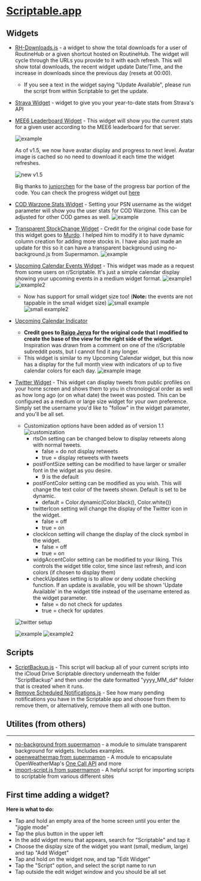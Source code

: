 # [Scriptable.app](https://scriptable.app)

## Widgets

* [RH-Downloads.js](RH-Downloads.js) - a widget to show the total downloads for a user of RoutineHub or a given shortcut hosted on RoutineHub. The widget will cycle through the URLs you provide to it with each refresh. This will show total downloads, the recent widget update Date/Time, and the increase in downloads since the previous day (resets at 00:00).
    * If you see a text in the widget saying "Update Available", please run the script from within Scriptable to get the update.  

* [Strava Widget](Strava) - widget to give you your year-to-date stats from Strava's API

* [MEE6 Leaderboard Widget](MEE6%20LeaderBoard%20Info.js) - This widget will show you the current stats for a given user according to the MEE6 leaderboard for that server. 

    ![example](https://i.imgur.com/xzqEoue.jpg)

    As of v1.5, we now have avatar display and progress to next level. Avatar image is cached so no need to download it each time the widget refreshes.
    
    ![new v1.5](https://i.imgur.com/88TIBs3.jpg)
    
    Big thanks to [juniorchen](https://github.com/Juniorchen2012/scriptable) for the base of the progress bar portion of the code. You can check the progress widget out [here](https://github.com/Juniorchen2012/scriptable/blob/master/progress.js)

* [COD Warzone Stats Widget](COD%20Warzone%20Stats.js) - Setting your PSN username as the widget parameter will show you the user stats for COD Warzone. This can be adjusted for other COD games as well.
    ![example](https://i.imgur.com/52X0MaC.jpg)

* [Transparent StockChange Widget](Transparent%20StockChange.js) - Credit for the original code base for this widget goes to [Murdo](https://github.com/CaptainMurdo/Scriptable/blob/master/StockPrice.js). I helped him to modify it to have dynamic column creation for adding more stocks in. I have also just made an update for this so it can have a transparent background using no-background.js from Supermamon. 
    ![example](https://i.imgur.com/4QxTrw8.jpg)
    
* [Upcoming Calendar Events Widget](Upcoming%20Calendar%20Widget.js) - This widget was made as a request from some users on r/Scriptable. It's just a simple calendar display showing your upcoming events in a medium widget format.
    ![example1](https://i.imgur.com/B5N98lW.jpg) ![example2](https://i.imgur.com/rCgF54y.jpg)

    * Now has support for small widget size too! (**Note:** the events are not tappable in the small widget size)
    ![small example](https://i.imgur.com/2s1lN6f.jpg) ![small example2](https://i.imgur.com/MRoqurH.jpg)
    
* [Upcoming Calendar Indicator](Upcoming%20Calendar%20Indicator)
     
    * **Credit goes to [Raigo Jerva](https://gist.github.com/rudotriton/b51d227c3d1d9cb497829ae45583224f#instructions) for the original code that I modified to create the base of the view for the right side of the widget.**
        Inspiration was drawn from a comment on one of the r/Scriptable subreddit posts, but I cannot find it any longer. 
    * This widget is similar to my Upcoming Calendar widget, but this now has a display for the full month view with indicators of up to five calendar colors for each day. 
    ![example image](https://i.imgur.com/0QVdD7s.jpg)

* [Twitter Widget](Twitter%20Widget.js) - This widget can display tweets from public profiles on your home screen and shows them to you in chronological order as well as how long ago (or on what date) the tweet was posted. This can be configured as a medium or large size widget for your own preference. Simply set the username you'd like to "follow" in the widget parameter, and you'll be all set.
    * Customization options have been added as of version 1.1
    ![customization](https://i.imgur.com/8YpoQmJ.jpg)
        * rtsOn setting can be changed below to display retweets along with normal tweets. 
           * false = do not display retweets
           * true = display retweets with tweets
        * postFontSize setting can be modified to have larger or smaller font in the widget as you desire.
           * 9 is the default
        * postFontColor setting can be modified as you wish. This will change the text color of the tweets shown. Default is set to be dynamic.
           * default = Color.dynamic(Color.black(), Color.white())
        * twitterIcon setting will change the display of the Twitter icon in the widget. 
           * false = off
           * true = on
        * clockIcon setting will change the display of the clock symbol in the widget. 
           * false = off
           * true = on
        * widgAccentColor setting can be modified to your liking. This controls the widget title color, time since  last refresh, and icon colors (if chosen to display them)
        * checkUpdates setting is to allow or deny uodate checking function. If an update is available, you will be shown 'Update Available' in the widget title instead of the username entered as the widget parameter. 
           * false = do not check for updates
           * true = check for updates
    
    ![twitter setup](https://i.imgur.com/7YGqOga.jpg)
    
    ![example](https://i.imgur.com/pWPL10j.jpg) ![example2](https://i.imgur.com/Vsqwoyz.jpg)


## Scripts

* [ScriptBackup.js](ScriptBackup.js) - This script will backup all of your current scripts into the iCloud Drive Scriptable directory underneath the folder "ScriptBackup" and then under the date formatted "yyyy_MM_dd" folder that is created when it runs.
* [Remove Scheduled Notifications.js](Remove%20Scheduled%20Notifications.js) - See how many pending notifications you have in the Scriptable app and choose from them to remove them, or alternatively, remove them all with one button.

## Utilites (from others)
---
* [no-background from supermamon](https://github.com/supermamon/scriptable-no-background) - a module to simulate transparent background for widgets. Includes examples.
* [openweathermap from supermamon](https://github.com/supermamon/scriptable-scripts/tree/master/openweathermap) - A module to encapsulate OpenWeatherMap's [One Call API](https://openweathermap.org/api/one-call-api) and more
* [import-script.js from supermamon](https://github.com/supermamon/scriptable-scripts/tree/master/Import-Script) - A helpful script for importing scripts to scriptable from various different sites
## First time adding a widget?

**Here is what to do:**
* Tap and hold an empty area of the home screen until you enter the "jiggle mode"
* Tap the plus button in the upper left
* In the add widget menu that appears, search for "Scriptable" and tap it
* Choose the display size of the widget you want (small, medium, large) and tap "Add Widget"
* Tap and hold on the widget now, and tap "Edit Widget"
* Tap the "Script" option, and select the script name to run
* Tap outside the edit widget window and you should be all set

<!--* this is just template info borrowed from Supermamon's page
[RH Downloads](RH%20Downloads.js)
## Widgets
* [xkcd-widget](xkcd-widget) - a widget to show current/random xkcd comic
* [peanuts-widget](peanuts-widget) - a widget to show current/random Peanuts™ comic
* [ig-latest-post](instagram-widgets) - randomly show between the 12 of the most recent post from a user or users.
* [simple-weather-widget](openweathermap/simple-weather-widget.js) - example widget that uses the [openweathermap](openweathermap) module
* [transparent-backgrounds](no-background/examples) - example scripts that use the [no-background](no-background) module
* [us-elections.js](misc/us-elections.js) - show the latest electoral votes for all candidates

## Utilites
---
* [no-background](no-background) - a module to simulate transparent background for widgets. Includes examples.
* [openweathermap](openweathermap) - A module to encapsulate OpenWeatherMap's [One Call API](https://openweathermap.org/api/one-call-api) and more
* [basic-ui](utilities/basic-ui.js) - a helper moduel for user interactions
* [json-utils](utilities/json-utils.js) - a helper module for reading, storing, and converint JSON.
-->
